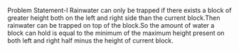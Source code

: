 Problem Statement-I
    Rainwater can only be trapped if there exists a block of greater height both on the left and right side than the current block.Then rainwater can be trapped on top of the block.So the amount of water a block can hold is equal to the minimum of the maximum height present on both left and right half minus the height of current block.
